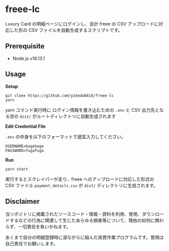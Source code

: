 # freee-lc

Luxury Card の明細ページにログインし、会計 freee の CSV アップロードに対応した形の CSV ファイルを自動生成するスクリプトです。

## Prerequisite

- Node.js v16.13.1

## Usage

**Setup**

```
git clone https://github.com/yikeda6616/freee-lc
yarn
```

yarn コマンド実行時に ログイン情報を書き込むための `.env` と CSV 出力先となる空の `dist/` がルートディレクトリに自動生成されます

**Edit Credential File**

`.env` の中身を以下のフォーマットで適宜入力してください。

```
USERNAME=hogehoge
PASSWORD=fugafuga
```

**Run**

```
yarn start
```

実行するとスクレイパーが走り、freee へのアップロードに対応した形式の CSV ファイル `payment_details.csv` が `dist/` ディレクトリに生成されます。

## Disclaimer

当リポジトリに掲載されたソースコード・情報・資料を利用、使用、ダウンロードするなどの行為に関連して生じたあらゆる損害等について、理由の如何に関わらず、一切責任を負いかねます。

あくまで自分の明細登録時に涙ながらに組んだ突貫作業プログラムです。使用は自己責任でお願いします。
